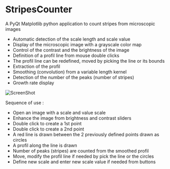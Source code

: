 # StripesCounter

A PyQt Matplotlib python application to count stripes from microscopic images

 * Automatic detection of the scale length and scale value
 * Display of the microscopic image with a grayscale color map
 * Control of the contrast and the brightness of the image
 * Definition of a profil line from mouse double clicks
 * The profil line can be redefined, moved by picking the line or its bounds
 * Extraction of the profil
 * Smoothing (convolution) from a variable length kernel
 * Detection of the number of the peaks (number of stripes)
 * Growth rate display

![ScreenShot](StripesCounter_v09.gif)  

Sequence of use :

 * Open an image with a scale and value scale
 * Enhance the image from brightness and contrast sliders
 * Double click to create a 1st point
 * Double click to create a 2nd point
 * A red line is drawn between the 2 previously defined points drawn as circles 
 * A profil along the line is drawn
 * Number of peaks (stripes) are counted from the smoothed profil
 * Move, modify the profil line if needed by pick the line or the circles
 * Define new scale and enter new scale value if needed from buttons
